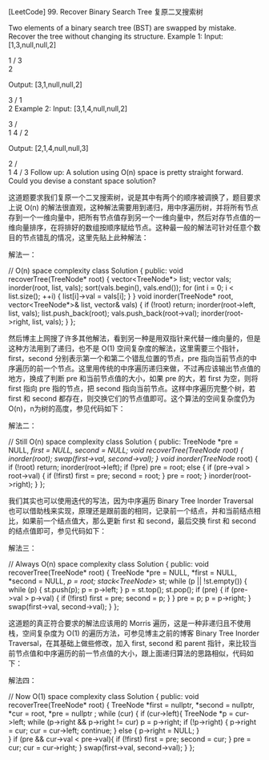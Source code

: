 [LeetCode] 99. Recover Binary Search Tree 复原二叉搜索树 

 
Two elements of a binary search tree (BST) are swapped by mistake.
Recover the tree without changing its structure.
Example 1:
Input: [1,3,null,null,2]

   1
  /
 3
  \
   2

Output: [3,1,null,null,2]

   3
  /
 1
  \
   2
Example 2:
Input: [3,1,4,null,null,2]

  3
 / \
1   4
   /
  2

Output: [2,1,4,null,null,3]

  2
 / \
1   4
   /
  3
Follow up:
A solution using O(n) space is pretty straight forward.
Could you devise a constant space solution?
 
这道题要求我们复原一个二叉搜索树，说是其中有两个的顺序被调换了，题目要求上说 O(n) 的解法很直观，这种解法需要用到递归，用中序遍历树，并将所有节点存到一个一维向量中，把所有节点值存到另一个一维向量中，然后对存节点值的一维向量排序，在将排好的数组按顺序赋给节点。这种最一般的解法可针对任意个数目的节点错乱的情况，这里先贴上此种解法：
 
解法一：

// O(n) space complexity
class Solution {
public:
    void recoverTree(TreeNode* root) {
        vector<TreeNode*> list;
        vector<int> vals;
        inorder(root, list, vals);
        sort(vals.begin(), vals.end());
        for (int i = 0; i < list.size(); ++i) {
            list[i]->val = vals[i];
        }
    }
    void inorder(TreeNode* root, vector<TreeNode*>& list, vector<int>& vals) {
        if (!root) return;
        inorder(root->left, list, vals);
        list.push_back(root);
        vals.push_back(root->val);
        inorder(root->right, list, vals);
    }
};

 
然后博主上网搜了许多其他解法，看到另一种是用双指针来代替一维向量的，但是这种方法用到了递归，也不是 O(1) 空间复杂度的解法，这里需要三个指针，first，second 分别表示第一个和第二个错乱位置的节点，pre 指向当前节点的中序遍历的前一个节点。这里用传统的中序遍历递归来做，不过再应该输出节点值的地方，换成了判断 pre 和当前节点值的大小，如果 pre 的大，若 first 为空，则将 first 指向 pre 指的节点，把 second 指向当前节点。这样中序遍历完整个树，若 first 和 second 都存在，则交换它们的节点值即可。这个算法的空间复杂度仍为 O(n)，n为树的高度，参见代码如下：
 
解法二：

// Still O(n) space complexity
class Solution {
public:
    TreeNode *pre = NULL, *first = NULL, *second = NULL;
    void recoverTree(TreeNode* root) {
        inorder(root);
        swap(first->val, second->val);
    }
    void inorder(TreeNode* root) {
        if (!root) return;
        inorder(root->left);
        if (!pre) pre = root;
        else {
            if (pre->val > root->val) {
                if (!first) first = pre;
                second = root;
            }
            pre = root;
        }
        inorder(root->right);
    }
};

 
我们其实也可以使用迭代的写法，因为中序遍历 Binary Tree Inorder Traversal 也可以借助栈来实现，原理还是跟前面的相同，记录前一个结点，并和当前结点相比，如果前一个结点值大，那么更新 first 和 second，最后交换 first 和 second 的结点值即可，参见代码如下：
 
解法三：

// Always O(n) space complexity
class Solution {
public:
    void recoverTree(TreeNode* root) {
        TreeNode *pre = NULL, *first = NULL, *second = NULL, *p = root;
        stack<TreeNode*> st;
        while (p || !st.empty()) {
            while (p) {
                st.push(p);
                p = p->left;
            }
            p = st.top(); st.pop();
            if (pre) {
                if (pre->val > p->val) {
                    if (!first) first = pre;
                    second = p;
                }
            }
            pre = p;
            p = p->right;
        }
        swap(first->val, second->val);
    }
};

 
这道题的真正符合要求的解法应该用的 Morris 遍历，这是一种非递归且不使用栈，空间复杂度为 O(1) 的遍历方法，可参见博主之前的博客 Binary Tree Inorder Traversal，在其基础上做些修改，加入 first, second 和 parent 指针，来比较当前节点值和中序遍历的前一节点值的大小，跟上面递归算法的思路相似，代码如下：
 
解法四：

// Now O(1) space complexity
class Solution {
public:
    void recoverTree(TreeNode* root) {
        TreeNode *first = nullptr, *second = nullptr, *cur = root, *pre = nullptr ;
        while (cur) {
            if (cur->left){
                TreeNode *p = cur->left;
                while (p->right && p->right != cur) p = p->right;
                if (!p->right) {
                    p->right = cur;
                    cur = cur->left;
                    continue;
                } else {
                    p->right = NULL;
                }  
            }
            if (pre && cur->val < pre->val){
              if (!first) first = pre;
              second = cur;
            }
            pre = cur;
            cur = cur->right;
        }
        swap(first->val, second->val);
    }
};